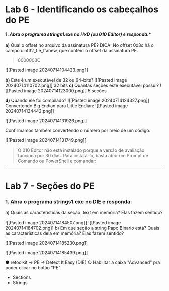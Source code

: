 # Lab 6 - Identificando os cabeçalhos do PE 

#### 1. **Abra o programa strings1.exe no HxD (ou 010 Editor*) e responda:**

**a)** Qual o offset no arquivo da assinatura PE? DICA: No offset 0x3c há o campo uint32_t e_lfanew, que contém o offset da assinatura PE. 

> 0000003C

![[Pasted image 20240714104423.png]]

**b)** Este é um executável de 32 ou 64-bits? 
![[Pasted image 20240714110702.png]]
  32 bits
**c)** Quantas seções este executável possui? 
![[Pasted image 20240714123000.png]]
  5 seções

**d)** Quando ele foi compilado? 
![[Pasted image 20240714124327.png]]
Convertendo Big Endian para Little Endian: 
![[Pasted image 20240714124442.png]]

![[Pasted image 20240714131926.png]]

Confirmamos também convertendo o número por meio de um código:

![[Pasted image 20240714131749.png]]
> O 010 Editor não está instalado porque a versão de avaliação funciona por 30 dias. Para instalá-lo, basta abrir um Prompt de Comando ou PowerShell e comandar:

---
#  Lab 7 - Seções do PE
### **1. Abra o programa strings1.exe no DIE e responda:**

a) Quais as características da seção .text em memória? Elas fazem sentido? 

![[Pasted image 20240714184507.png]]
![[Pasted image 20240714184702.png]]
b) Em que seção a string Papo Binario está? Quais as características dela em memória? Elas fazem sentido?

![[Pasted image 20240714185230.png]]

![[Pasted image 20240714185439.png]]

● retoolkit → PE → Detect It Easy (DIE) 
○ Habilitar a caixa "Advanced" pra poder clicar no botão "PE". 
- Sections 
-  Strings
